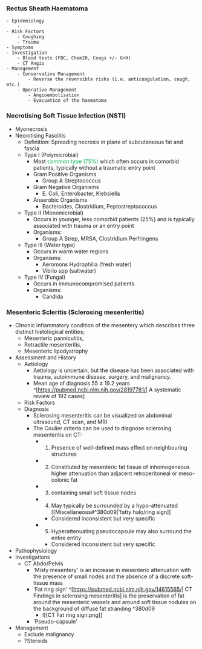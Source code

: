 ### Rectus Sheath Haematoma
	- Epidemiology
		- 
	- Risk Factors
		- Coughing
		- Trauma
	- Symptoms
	- Investigation
		- Blood tests (FBC, Chem20, Coags +/- G+H)
		- CT Angio
	- Management
		- Conservative Management
			- Reverse the reversible risks (i.e. anticoagulation, cough, etc.)
		- Operative Management
			- Angioembolisation
			- Evacuation of the haematoma



### Necrotising Soft Tissue Infection (NSTI)
 - Myonecrosis
 - Necrotising Fasciitis
	  - Definition: Spreading necrosis in plane of subcutaneous fat and fascia
	  - Type I (Polymicrobial)
		  - Most <span style="color:#00b050">common type (75%)</span> which often occurs in comorbid patients, typically without a traumatic entry point
		  - Gram Positive Organisms
			  - Group A Streptococcus
		  - Gram Negative Organisms
			  - E. Coli, Enterobacter, Klebsiella
		  - Anaerobic Organisms
			  - Bacteroides, Clostridium, Peptostreptococcus
	 - Type II (Monomicrobial)
		- Occurs in younger, less comorbid patients (25%) and is typically associated with trauma or an entry point
		- Organisms:
			- Group A Strep, MRSA, Clostridium Perfringens
	- Type III (Water type)
		- Occurs in warm water regions
		- Organisms:
			- Aeromons Hydrophilia (fresh water)
			- Vibrio spp (saltwater)
	- Type IV (Fungal)
		- Occurs in immunocompromised patients
		 - Organisms:
			 - Candida




### Mesenteric Scleritis (Sclerosing mesenteritis)
 - Chronic inflammatory condition of the mesentery which describes three distinct histological entities;
	 - Mesenteric panniculitis,
	 - Retractile mesenteritis, 
	 - Mesenteric lipodystrophy
- Assessment and History
	- Aetiology
		- Aetiology is uncertain, but the disease has been associated with trauma, autoimmune disease, surgery, and malignancy.
		- Mean age of diagnosis 55 $\pm$ 19.2 years ^[https://pubmed.ncbi.nlm.nih.gov/28197781/| A systematic review of 192 cases]
	- Risk Factors
	- Diagnosis
		- Sclerosing mesenteritis can be visualized on abdominal ultrasound, CT scan, and MRI
		- The Coulier criteria can be used to diagnose sclerosing mesenteritis on CT:
			- 1. Presence of well-defined mass effect on neighbouring structures 
			- 2. Constituted by mesenteric fat tissue of inhomogeneous higher attenuation than adjacent retroperitoneal or meso-colonic fat 
			- 3. containing small soft tissue nodes 
			- 4. May typically be surrounded by a hypo-attenuated [[Miscellaneous#^380d09|'fatty halo/ring sign]] 
				- Considered inconsistent but very specific
			- 5. Hyperattenuating pseudocapsule may also surround the entire entity 
				- Considered inconsistent but very specific
- Pathophysiology
- Investigations
	- CT Abdo/Pelvis
		- 'Misty mesentery' is an increase in mesenteric attenuation with the presence of small nodes and the absence of a discrete soft-tissue mass 
		- 'Fat ring sign' ^[https://pubmed.ncbi.nlm.nih.gov/14615565/| CT Findings in sclerosing mesenteritis] is the preservation of fat around the mesenteric vessels and around soft tissue nodules on the background of diffuse fat stranding  ^380d09
			- ![[CT Fat ring sign.png]]
		- 'Pseudo-capsule'
- Management
	- Exclude malignancy
	- ?Steroids
